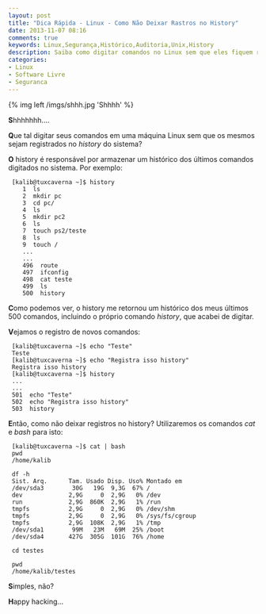 ```yaml
---
layout: post
title: "Dica Rápida - Linux - Como Não Deixar Rastros no History"
date: 2013-11-07 08:16
comments: true
keywords: Linux,Segurança,Histórico,Auditoria,Unix,History
description: Saiba como digitar comandos no Linux sem que eles fiquem registrados no history ou histórico de comandos do sistema.
categories:
- Linux
- Software Livre
- Seguranca
---
```

{% img left /imgs/shhh.jpg 'Shhhh' %}

**S**hhhhhhh....

**Q**ue tal digitar seus comandos em uma máquina Linux sem que os mesmos sejam registrados no *history* do sistema?

**O** history é responsável por armazenar um histórico dos últimos comandos digitados no sistema. Por exemplo:

```
 [kalib@tuxcaverna ~]$ history
    1  ls
    2  mkdir pc
    3  cd pc/
    4  ls
    5  mkdir pc2
    6  ls
    7  touch ps2/teste
    8  ls
    9  touch /
    ...
    ...
    496  route
    497  ifconfig
    498  cat teste 
    499  ls
    500  history
```

**C**omo podemos ver, o history me retornou um histórico dos meus últimos 500 comandos, incluindo o próprio comando *history*, que acabei de digitar.

**V**ejamos o registro de novos comandos:

```
 [kalib@tuxcaverna ~]$ echo "Teste"
 Teste
 [kalib@tuxcaverna ~]$ echo "Registra isso history"
 Registra isso history
 [kalib@tuxcaverna ~]$ history
 ...
 ...
 501  echo "Teste"
 502  echo "Registra isso history"
 503  history
```

**E**ntão, como não deixar registros no history? Utilizaremos os comandos *cat* e *bash* para isto:

```
 [kalib@tuxcaverna ~]$ cat | bash
 pwd
 /home/kalib
 
 df -h
 Sist. Arq.      Tam. Usado Disp. Uso% Montado em
 /dev/sda3        30G   19G  9,3G  67% /
 dev             2,9G     0  2,9G   0% /dev
 run             2,9G  860K  2,9G   1% /run
 tmpfs           2,9G     0  2,9G   0% /dev/shm
 tmpfs           2,9G     0  2,9G   0% /sys/fs/cgroup
 tmpfs           2,9G  108K  2,9G   1% /tmp
 /dev/sda1        99M   23M   69M  25% /boot
 /dev/sda4       427G  305G  101G  76% /home
 
 cd testes
 
 pwd
 /home/kalib/testes
```

**S**imples, não?

**H**appy hacking...
